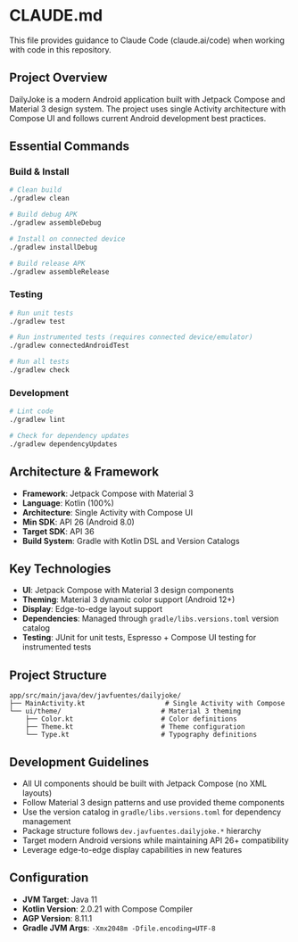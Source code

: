 # CLAUDE.md

This file provides guidance to Claude Code (claude.ai/code) when working with code in this repository.

## Project Overview

DailyJoke is a modern Android application built with Jetpack Compose and Material 3 design system. The project uses single Activity architecture with Compose UI and follows current Android development best practices.

## Essential Commands

### Build & Install
```bash
# Clean build
./gradlew clean

# Build debug APK
./gradlew assembleDebug

# Install on connected device
./gradlew installDebug

# Build release APK
./gradlew assembleRelease
```

### Testing
```bash
# Run unit tests
./gradlew test

# Run instrumented tests (requires connected device/emulator)
./gradlew connectedAndroidTest

# Run all tests
./gradlew check
```

### Development
```bash
# Lint code
./gradlew lint

# Check for dependency updates
./gradlew dependencyUpdates
```

## Architecture & Framework

- **Framework**: Jetpack Compose with Material 3
- **Language**: Kotlin (100%)
- **Architecture**: Single Activity with Compose UI
- **Min SDK**: API 26 (Android 8.0)
- **Target SDK**: API 36
- **Build System**: Gradle with Kotlin DSL and Version Catalogs

## Key Technologies

- **UI**: Jetpack Compose with Material 3 design components
- **Theming**: Material 3 dynamic color support (Android 12+)
- **Display**: Edge-to-edge layout support
- **Dependencies**: Managed through `gradle/libs.versions.toml` version catalog
- **Testing**: JUnit for unit tests, Espresso + Compose UI testing for instrumented tests

## Project Structure

```
app/src/main/java/dev/javfuentes/dailyjoke/
├── MainActivity.kt                    # Single Activity with Compose
└── ui/theme/                         # Material 3 theming
    ├── Color.kt                      # Color definitions
    ├── Theme.kt                      # Theme configuration
    └── Type.kt                       # Typography definitions
```

## Development Guidelines

- All UI components should be built with Jetpack Compose (no XML layouts)
- Follow Material 3 design patterns and use provided theme components
- Use the version catalog in `gradle/libs.versions.toml` for dependency management
- Package structure follows `dev.javfuentes.dailyjoke.*` hierarchy
- Target modern Android versions while maintaining API 26+ compatibility
- Leverage edge-to-edge display capabilities in new features

## Configuration

- **JVM Target**: Java 11
- **Kotlin Version**: 2.0.21 with Compose Compiler
- **AGP Version**: 8.11.1
- **Gradle JVM Args**: `-Xmx2048m -Dfile.encoding=UTF-8`